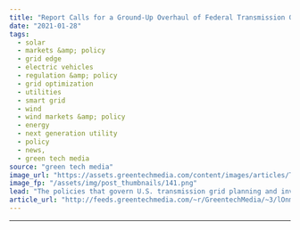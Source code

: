 ```yaml
---
title: "Report Calls for a Ground-Up Overhaul of Federal Transmission Grid Policy"
date: "2021-01-28"
tags: 
  - solar
  - markets &amp; policy
  - grid edge
  - electric vehicles
  - regulation &amp; policy
  - grid optimization
  - utilities
  - smart grid
  - wind
  - wind markets &amp; policy
  - energy
  - next generation utility
  - policy
  - news,
  - green tech media
source: "green tech media"
image_url: "https://assets.greentechmedia.com/content/images/articles/Transmission_Lines_Shutterstock_XL.jpg"
image_fp: "/assets/img/post_thumbnails/141.png"
lead: "The policies that govern U.S. transmission grid planning and investment can’t support the country’s need for an unprecedented expansion of clean energy. Federal regulators need to declare the current paradigm “unjust and unreasonable,” and implement  ..."
article_url: "http://feeds.greentechmedia.com/~r/GreentechMedia/~3/lOnm_GU9NCI/making-the-case-for-a-ground-up-federal-transmission-grid-policy-overhaul"
---
```


---
